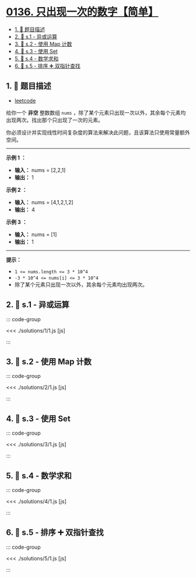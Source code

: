 # [0136. 只出现一次的数字【简单】](https://github.com/tnotesjs/TNotes.leetcode/tree/main/notes/0136.%20%E5%8F%AA%E5%87%BA%E7%8E%B0%E4%B8%80%E6%AC%A1%E7%9A%84%E6%95%B0%E5%AD%97%E3%80%90%E7%AE%80%E5%8D%95%E3%80%91)

<!-- region:toc -->

- [1. 📝 题目描述](#1--题目描述)
- [2. 🎯 s.1 - 异或运算](#2--s1---异或运算)
- [3. 🎯 s.2 - 使用 Map 计数](#3--s2---使用-map-计数)
- [4. 🎯 s.3 - 使用 Set](#4--s3---使用-set)
- [5. 🎯 s.4 - 数学求和](#5--s4---数学求和)
- [6. 🎯 s.5 - 排序 ➕ 双指针查找](#6--s5---排序--双指针查找)

<!-- endregion:toc -->

## 1. 📝 题目描述

- [leetcode](https://leetcode.cn/problems/single-number/)

给你一个 **非空** 整数数组 `nums` ，除了某个元素只出现一次以外，其余每个元素均出现两次。找出那个只出现了一次的元素。

你必须设计并实现线性时间复杂度的算法来解决此问题，且该算法只使用常量额外空间。

---

**示例 1 ：**

- **输入：** nums = \[2,2,1\]
- **输出：** 1

**示例 2 ：**

- **输入：** nums = \[4,1,2,1,2\]
- **输出：** 4

**示例 3 ：**

- **输入：** nums = \[1\]
- **输出：** 1

---

**提示：**

- `1 <= nums.length <= 3 * 10^4`
- `-3 * 10^4 <= nums[i] <= 3 * 10^4`
- 除了某个元素只出现一次以外，其余每个元素均出现两次。

## 2. 🎯 s.1 - 异或运算

::: code-group

<<< ./solutions/1/1.js [js]

:::

## 3. 🎯 s.2 - 使用 Map 计数

::: code-group

<<< ./solutions/2/1.js [js]

:::

## 4. 🎯 s.3 - 使用 Set

::: code-group

<<< ./solutions/3/1.js [js]

:::

## 5. 🎯 s.4 - 数学求和

::: code-group

<<< ./solutions/4/1.js [js]

:::

## 6. 🎯 s.5 - 排序 ➕ 双指针查找

::: code-group

<<< ./solutions/5/1.js [js]

:::

